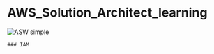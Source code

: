 # AWS_Solution_Architect_learning


![ASW simple](https://www.learnquest.com/assets/images/aws-machine-learning-engineer-certification-path.png)
```
### IAM
```
